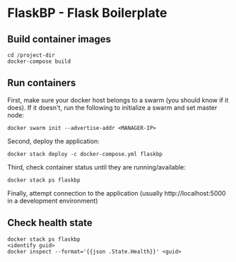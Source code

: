 # FlaskBP - Flask Boilerplate

## Build container images

```
cd /project-dir
docker-compose build
```

## Run containers

First, make sure your docker host belongs to a swarm (you should know if it does). If it doesn't, run the following to initialize a swarm and set master node:

```
docker swarm init --advertise-addr <MANAGER-IP>
```

Second, deploy the application:

```
docker stack deploy -c docker-compose.yml flaskbp
```

Third, check container status until they are running/available:

```
docker stack ps flaskbp
```

Finally, attempt connection to the application (usually http://localhost:5000 in a development environment)

## Check health state

```
docker stack ps flaskbp
<identify guid>
docker inspect --format='{{json .State.Health}}' <guid>
```
